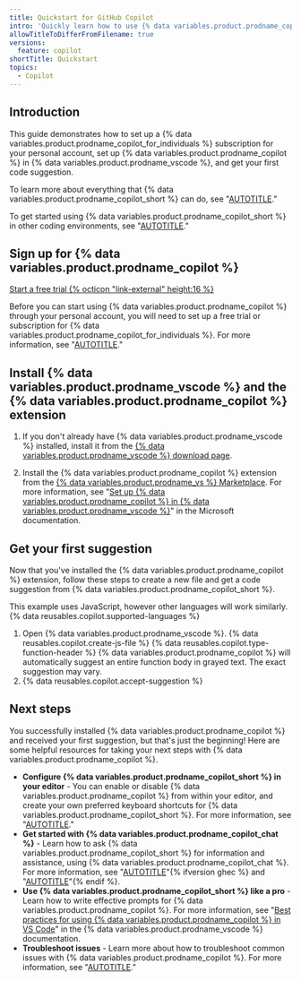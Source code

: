 ```yaml
---
title: Quickstart for GitHub Copilot
intro: 'Quickly learn how to use {% data variables.product.prodname_copilot_short %} to suggest code as you type.'
allowTitleToDifferFromFilename: true
versions:
  feature: copilot
shortTitle: Quickstart
topics:
  - Copilot
---
```


## Introduction

This guide demonstrates how to set up a {% data variables.product.prodname_copilot_for_individuals %} subscription for your personal account, set up {% data variables.product.prodname_copilot %} in {% data variables.product.prodname_vscode %}, and get your first code suggestion.

To learn more about everything that {% data variables.product.prodname_copilot_short %} can do, see "[AUTOTITLE](/copilot/about-github-copilot)."

To get started using {% data variables.product.prodname_copilot_short %} in other coding environments, see "[AUTOTITLE](/copilot/using-github-copilot/using-github-copilot-code-suggestions-in-your-editor)."

## Sign up for {% data variables.product.prodname_copilot %}

<a href="https://github.com/github-copilot/signup?ref_cta=Copilot+trial&ref_loc=quickstart+for+github+copilot&ref_page=docs" target="_blank" class="btn btn-primary mt-3 mr-3 no-underline"><span>Start a free trial</span> {% octicon "link-external" height:16 %}</a>

Before you can start using {% data variables.product.prodname_copilot %} through your personal account, you will need to set up a free trial or subscription for {% data variables.product.prodname_copilot_for_individuals %}. For more information, see "[AUTOTITLE](/copilot/copilot-individual/about-github-copilot-individual)."

## Install {% data variables.product.prodname_vscode %} and the {% data variables.product.prodname_copilot %} extension

1. If you don't already have {% data variables.product.prodname_vscode %} installed, install it from the [{% data variables.product.prodname_vscode %} download page](https://code.visualstudio.com/Download).

1. Install the {% data variables.product.prodname_copilot %} extension from the [{% data variables.product.prodname_vs %} Marketplace](https://marketplace.visualstudio.com/items?itemName=GitHub.copilot). For more information, see "[Set up {% data variables.product.prodname_copilot %} in {% data variables.product.prodname_vscode %}](https://code.visualstudio.com/docs/copilot/setup)" in the Microsoft documentation.

## Get your first suggestion

Now that you've installed the {% data variables.product.prodname_copilot %} extension, follow these steps to create a new file and get a code suggestion from {% data variables.product.prodname_copilot_short %}.

This example uses JavaScript, however other languages will work similarly. {% data reusables.copilot.supported-languages %}

1. Open {% data variables.product.prodname_vscode %}.
{% data reusables.copilot.create-js-file %}
{% data reusables.copilot.type-function-header %}
   {% data variables.product.prodname_copilot %} will automatically suggest an entire function body in grayed text. The exact suggestion may vary.
1. {% data reusables.copilot.accept-suggestion %}

## Next steps

You successfully installed {% data variables.product.prodname_copilot %} and received your first suggestion, but that's just the beginning! Here are some helpful resources for taking your next steps with {% data variables.product.prodname_copilot %}.

- **Configure {% data variables.product.prodname_copilot_short %} in your editor** - You can enable or disable {% data variables.product.prodname_copilot %} from within your editor, and create your own preferred keyboard shortcuts for {% data variables.product.prodname_copilot_short %}. For more information, see "[AUTOTITLE](/copilot/configuring-github-copilot/configuring-github-copilot-in-your-environment)."
- **Get started with {% data variables.product.prodname_copilot_chat %}** - Learn how to ask {% data variables.product.prodname_copilot_short %} for information and assistance, using {% data variables.product.prodname_copilot_chat %}. For more information, see "[AUTOTITLE](/copilot/github-copilot-chat/using-github-copilot-chat-in-your-ide)"{% ifversion ghec %} and "[AUTOTITLE](/copilot/github-copilot-enterprise/copilot-chat-in-github/using-github-copilot-chat-in-githubcom)"{% endif %}.
- **Use {% data variables.product.prodname_copilot_short %} like a pro** - Learn how to write effective prompts for {% data variables.product.prodname_copilot %}. For more information, see "[Best practices for using {% data variables.product.prodname_copilot %} in VS Code](https://code.visualstudio.com/docs/copilot/prompt-crafting)" in the {% data variables.product.prodname_vscode %} documentation.
- **Troubleshoot issues** - Learn more about how to troubleshoot common issues with {% data variables.product.prodname_copilot %}. For more information, see "[AUTOTITLE](/copilot/troubleshooting-github-copilot)."
